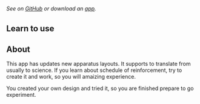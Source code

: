 ###### See on [GitHub](https://github.com/YutoMizutani/AppInfoFiles/blob/master/OperantChamberApp/docs/learn.md) or download an [app](https://itunes.apple.com/jp/app/operantchamberapp/id1250835517).

## Learn to use

## About

This app has updates new apparatus layouts. It supports to translate from usually to science. If you learn about schedule of reinforcement, try to create it and work, so you will amaizing experience.

You created your own design and tried it, so you are finished prepare to go experiment.